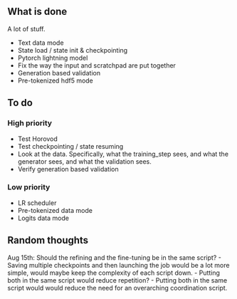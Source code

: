 ## What is done
A lot of stuff. 
 - Text data mode 
 - State load / state init & checkpointing
 - Pytorch lightning model
 - Fix the way the input and scratchpad are put together
 - Generation based validation
 - Pre-tokenized hdf5 mode

## To do
### High priority
 - Test Horovod
 - Test checkpointing / state resuming
 - Look at the data. Specifically, what the training_step sees, and what the generator sees, and what the validation sees.
 - Verify generation based validation

### Low priority
 - LR scheduler
 - Pre-tokenized data mode
 - Logits data mode

 ## Random thoughts
 Aug 15th:
    Should the refining and the fine-tuning be in the same script? 
     - Saving multiple checkpoints and then launching the job would be a lot more simple, would maybe keep the complexity of each script down.
     - Putting both in the same script would reduce repetition? 
     - Putting both in the same script would would reduce the need for an overarching coordination script.